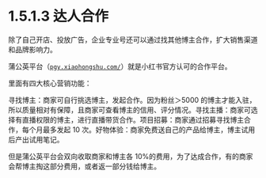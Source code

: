 # 1.5.1.3 达人合作

除了自己开店、投放广告，企业专业号还可以通过找其他博主合作，扩大销售渠道和品牌影响力。

蒲公英平台（[`pgy.xiaohongshu.com/`](https://pgy.xiaohongshu.com/)）就是小红书官方认可的合作平台。

里面有四大核心营销功能：

寻找博主：商家可自行挑选博主，发起合作。因为粉丝＞5000 的博主才能入驻，所以质量相对有保障，且商家可查看博主的信用、评分情况。寻找主播：商家可选择有直播权限的博主，进行直播带货合作。项目招募：商家通过招募寻找博主合作，每个月最多发起 10 次。好物体验：商家免费送自己的产品给博主，博主试用后产出试用笔记。

但是蒲公英平台会双向收取商家和博主各 10%的费用，为了达成合作，有的商家会帮博主掏这部分费用，或者返一部分钱给博主。